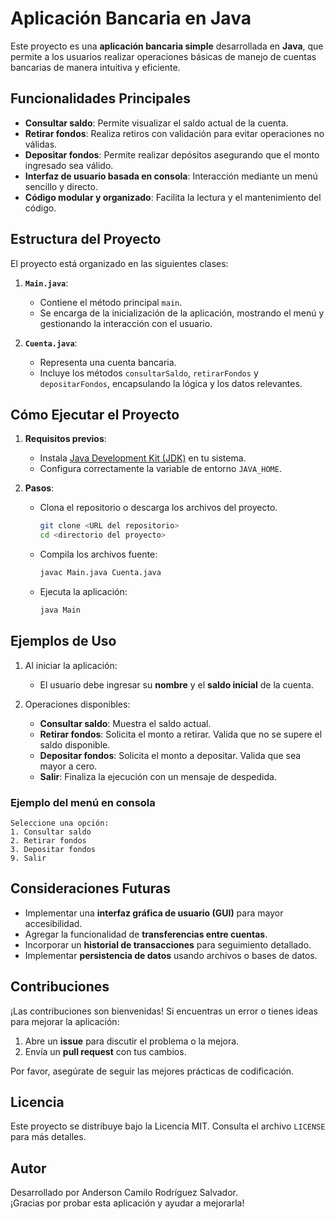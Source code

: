 # Aplicación Bancaria en Java

Este proyecto es una **aplicación bancaria simple** desarrollada en **Java**, que permite a los usuarios realizar operaciones básicas de manejo de cuentas bancarias de manera intuitiva y eficiente.

## **Funcionalidades Principales**
- **Consultar saldo**: Permite visualizar el saldo actual de la cuenta.
- **Retirar fondos**: Realiza retiros con validación para evitar operaciones no válidas.
- **Depositar fondos**: Permite realizar depósitos asegurando que el monto ingresado sea válido.
- **Interfaz de usuario basada en consola**: Interacción mediante un menú sencillo y directo.
- **Código modular y organizado**: Facilita la lectura y el mantenimiento del código.

## **Estructura del Proyecto**
El proyecto está organizado en las siguientes clases:

1. **`Main.java`**:
    - Contiene el método principal `main`.
    - Se encarga de la inicialización de la aplicación, mostrando el menú y gestionando la interacción con el usuario.

2. **`Cuenta.java`**:
    - Representa una cuenta bancaria.
    - Incluye los métodos `consultarSaldo`, `retirarFondos` y `depositarFondos`, encapsulando la lógica y los datos relevantes.

## **Cómo Ejecutar el Proyecto**

1. **Requisitos previos**:
    - Instala [Java Development Kit (JDK)](https://www.oracle.com/java/technologies/javase-downloads.html) en tu sistema.
    - Configura correctamente la variable de entorno `JAVA_HOME`.

2. **Pasos**:
    - Clona el repositorio o descarga los archivos del proyecto.
      ```bash
      git clone <URL del repositorio>
      cd <directorio del proyecto>
      ```
    - Compila los archivos fuente:
      ```bash
      javac Main.java Cuenta.java
      ```
    - Ejecuta la aplicación:
      ```bash
      java Main
      ```

## **Ejemplos de Uso**
1. Al iniciar la aplicación:
    - El usuario debe ingresar su **nombre** y el **saldo inicial** de la cuenta.

2. Operaciones disponibles:
    - **Consultar saldo**: Muestra el saldo actual.
    - **Retirar fondos**: Solicita el monto a retirar. Valida que no se supere el saldo disponible.
    - **Depositar fondos**: Solicita el monto a depositar. Valida que sea mayor a cero.
    - **Salir**: Finaliza la ejecución con un mensaje de despedida.

### **Ejemplo del menú en consola**
```plaintext
Seleccione una opción:
1. Consultar saldo
2. Retirar fondos
3. Depositar fondos
9. Salir
```

## **Consideraciones Futuras**
- Implementar una **interfaz gráfica de usuario (GUI)** para mayor accesibilidad.
- Agregar la funcionalidad de **transferencias entre cuentas**.
- Incorporar un **historial de transacciones** para seguimiento detallado.
- Implementar **persistencia de datos** usando archivos o bases de datos.

## **Contribuciones**
¡Las contribuciones son bienvenidas! Si encuentras un error o tienes ideas para mejorar la aplicación:
1. Abre un **issue** para discutir el problema o la mejora.
2. Envía un **pull request** con tus cambios.

Por favor, asegúrate de seguir las mejores prácticas de codificación.

## **Licencia**
Este proyecto se distribuye bajo la Licencia MIT. Consulta el archivo `LICENSE` para más detalles.

## **Autor**
Desarrollado por Anderson Camilo Rodríguez Salvador.  
¡Gracias por probar esta aplicación y ayudar a mejorarla!